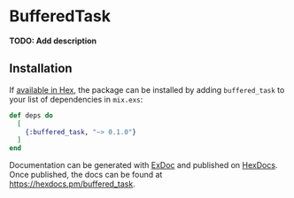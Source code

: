 # BufferedTask

**TODO: Add description**

## Installation

If [available in Hex](https://hex.pm/docs/publish), the package can be installed
by adding `buffered_task` to your list of dependencies in `mix.exs`:

```elixir
def deps do
  [
    {:buffered_task, "~> 0.1.0"}
  ]
end
```

Documentation can be generated with [ExDoc](https://github.com/elixir-lang/ex_doc)
and published on [HexDocs](https://hexdocs.pm). Once published, the docs can
be found at <https://hexdocs.pm/buffered_task>.

